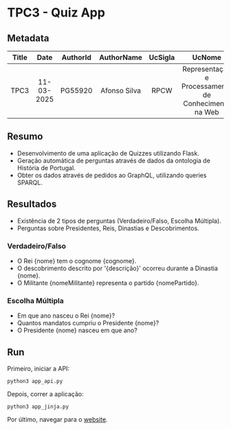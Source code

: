 # TPC3 - Quiz App

## Metadata

| Title |    Date    | AuthorId |  AuthorName  | UcSigla |                        UcNome                        |
| :---: | :--------: | :------: | :----------: | :-----: | :--------------------------------------------------: |
| TPC3  | 11-03-2025 | PG55920  | Afonso Silva |  RPCW   | Representação e Processamento de Conhecimento na Web |

## Resumo

- Desenvolvimento de uma aplicação de Quizzes utilizando Flask.
- Geração automática de perguntas através de dados da ontologia de História de Portugal.
- Obter os dados através de pedidos ao GraphQL, utilizando queries SPARQL.

## Resultados

- Existência de 2 tipos de perguntas (Verdadeiro/Falso, Escolha Múltipla).
- Perguntas sobre Presidentes, Reis, Dinastias e Descobrimentos.

### Verdadeiro/Falso

- O Rei {nome} tem o cognome {cognome}.
- O descobrimento descrito por '{descrição}' ocorreu durante a Dinastia {nome}.
- O Militante {nomeMilitante} representa o partido {nomePartido}.

### Escolha Múltipla

- Em que ano nasceu o Rei {nome}?
- Quantos mandatos cumpriu o Presidente {nome}?
- O Presidente {nome} nasceu em que ano?

## Run

Primeiro, iniciar a API:

```
python3 app_api.py
```

Depois, correr a aplicação:

```
python3 app_jinja.py
```

Por último, navegar para o [website](http://localhost:5000/).
